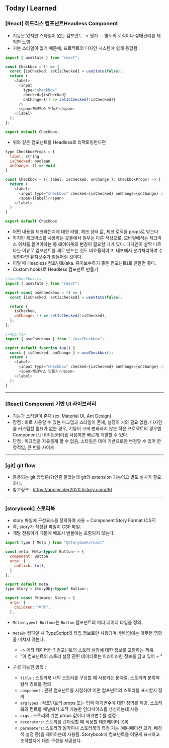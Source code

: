 ## Today I Learned

### [React] 헤드리스 컴포넌트Headless Component

- 기능은 있지만 스타일이 없는 컴포넌트 -> 뭔가 ... 별도의 로직이나 상태관리를 제외한 느낌
- 기본 스타일이 없기 때문에, 프로젝트의 디자인 시스템에 쉽게 통합됨

```javascript
import { useState } from "react";

const Checkbox = () => {
  const [isChecked, setIsChecked] = useState(false);
  return (
    <label>
      <input
        type="checkbox"
        checked={isChecked}
        onChange={() => setIsChecked(!isChecked)}
      />
      <span>체크박스 만들기</span>
    </label>
  );
};

export default Checkbox;
```

- 위와 같은 컴포넌트를 Headless로 리팩토링한다면

```javascript
type CheckboxProps = {
  label: string
  isChecked: boolean
  onChange: () => void
}

const Checkbox = ({ label, isChecked, onChange }: CheckboxProps) => {
  return (
    <label>
      <input type="checkbox" checked={isChecked} onChange={onChange} />
      <span>{label}</span>
    </label>
  )
}

export default Checkbox
```

- 어떤 내용을 체크하는지에 대한 라벨, 체크 상태 값, 체크 로직을 props로 받는다
- 하지만 체크박스를 사용하는 곳들에서 일부는 다른 색상으로, 모바일에서는 체크박스 위치를 옮겨야하는 등 레이아웃의 변경이 필요할 때가 있다. 디자인이 살짝 다르다는 이유로 컴포넌트를 새로 만드는 것도 비효율적이고, 내부에서 분기처리하여 수정한다면 유지보수가 힘들어질 것이다.
- 이럴 때 Headless 컴포넌트(aka. 유지보수하기 좋은 컴포넌트)로 만들면 좋다.
- Custom hooks로 Headless 컴포넌트 만들기

```javascript
//useCheckbox.ts
import { useState } from "react";

export const useCheckbox = () => {
  const [isChecked, setIsChecked] = useState(false);

  return {
    isChecked,
    onChange: () => setIsChecked(!isChecked),
  };
};
```

```javascript
//App.tsx
import { useCheckbox } from "./useCheckbox";

export default function App() {
  const { isChecked, onChange } = useCheckbox();
  return (
    <label>
      <input type="checkbox" checked={isChecked} onChange={onChange} />
      <span>체크박스 만들기</span>
    </label>
  );
}
```

---

### [React] Component 기반 UI 라이브러리

- 기능과 스타일이 존재 (ex. Material UI, Ant Design)
- 장점 : 바로 사용할 수 있는 마크업과 스타일이 존재, 설정이 거의 필요 없음. 디자인을 커스텀할 필요가 없는 경우, 기능이 크게 변화하지 않는 작은 프로젝트의 경우엔 Component UI 라이브러리를 사용하면 빠르게 개발할 수 있다.
- 단점 : 마크업을 자유롭게 할 수 없음, 스타일은 테마 기반으로만 변경할 수 있어 한정적임, 큰 번들 사이즈

---

### [git] git flow

- 통용되는 git 방법론(?)인줄 알았는데 git의 extension 기능이고 별도 설치가 필요하다.
- 참고링크 : https://applecider2020.tistory.com/36

---

### [storybook] 스토리북

- story 파일에 구성요소를 정의하여 사용 = Component Story Format (CSF)
- 즉, story가 작성된 파일이 CSF 파일.
- 개발 전용이기 때문에 배포시 번들에는 포함되지 않는다.

```javascript
import type { Meta } from "@storybook/react"

const meta: Meta<typeof Button> = {
  component: Button
  args: {
    onClick: fn(),
  }
};

export default meta;
type Story = StoryObj<typeof Button>;

export const Primary: Story = {
  args: {
    children: "버튼",
  },
```

- `Meta<typeof Button>`는 `Button` 컴포넌트의 메타 데이터 타입을 정의.
- `Meta`는 컴파일 시 TypeScript의 타입 정보로만 사용되며, 런타임에는 아무런 영향을 미치지 않는다.

  - -> 메타 데이터란 ? 컴포넌트의 스토리 설정에 대한 정보를 포함하는 객체.
  - "이 컴포넌트의 스토리 설정 관련 데이터로는 이러이러한 정보를 담고 있어 ~ "

- 구성 가능한 항목 :
  - `title` : 스토리북 내의 스토리를 구성할 때 사용되는 문자열. 스토리의 분류와 탐색 경로를 정의
  - `component` : 관련 컴포넌트를 지정하여 어떤 컴포넌트의 스토리를 표시할지 정의
  - `argTypes` : 컴포넌트의 props 또는 입력 매개변수에 대한 정의를 제공. 스토리북의 컨트롤 패널에서 조작 가능한 인터페이스를 생성하는데 사용
  - `args` : 스토리의 기본 props 값이나 매개변수를 설정
  - `decorators`: 스토리를 렌더링할 때 적용할 데코레이터 목록
  - `parameters`: 스토리의 동작이나 스토리북의 특정 기능 (애니메이션 끄기, 배경색 설정 등)을 제어하는데 사용됨. Storybook에 컴포넌트를 어떻게 표시하고 조작할지에 대한 구성을 제공한다.
